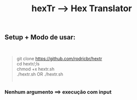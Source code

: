 <h1 align="center">hexTr --> Hex Translator</h3>

</br>

## Setup + Modo de usar:

</br>

> git clone https://github.com/rodricbr/hextr </br>
> cd hextr/;ls </br>
> chmod +x hextr.sh </br>
> ./hextr.sh <hex> OR ./hextr.sh </br> </br>

### Nenhum argumento ==> execução com input
